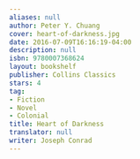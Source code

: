 ```yaml
---
aliases: null
author: Peter Y. Chuang
cover: heart-of-darkness.jpg
date: 2016-07-09T16:16:19-04:00
description: null
isbn: 9780007368624
layout: bookshelf
publisher: Collins Classics
stars: 4
tag:
- Fiction
- Novel
- Colonial
title: Heart of Darkness
translator: null
writer: Joseph Conrad
---
```


